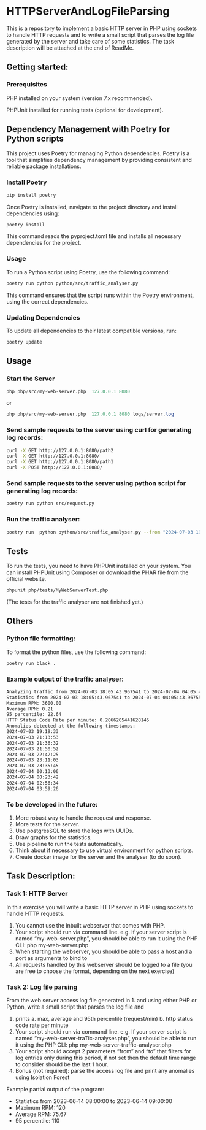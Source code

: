 # HTTPServerAndLogFileParsing
This is a repository to implement a basic HTTP server in PHP using sockets to handle HTTP requests and to write a small script that parses the log file generated by the server and take care of some statistics.
The task description will be attached at the end of ReadMe.

## Getting started:
### Prerequisites
PHP installed on your system (version 7.x recommended). 

PHPUnit installed for running tests (optional for development).

## Dependency Management with Poetry for Python scripts
This project uses Poetry for managing Python dependencies.
Poetry is a tool that simplifies dependency management by providing consistent and reliable package installations.

### Install Poetry
```BASH
pip install poetry
```
Once Poetry is installed, navigate to the project directory and install dependencies using:
```BASH
poetry install
```
This command reads the pyproject.toml file and installs all necessary dependencies for the project.

### Usage
To run a Python script using Poetry, use the following command:

```bash
poetry run python python/src/traffic_analyser.py
```
This command ensures that the script runs within the Poetry environment, using the correct dependencies.

### Updating Dependencies
To update all dependencies to their latest compatible versions, run:
```bash
poetry update
```

## Usage
### Start the Server
```PHP
php php/src/my-web-server.php  127.0.0.1 8080
```
or
```PHP
php php/src/my-web-server.php  127.0.0.1 8080 logs/server.log
```

### Send sample requests to the server using curl for generating log records:
```BASH
curl -X GET http://127.0.0.1:8080/path2
curl -X GET http://127.0.0.1:8080/
curl -X GET http://127.0.0.1:8080/path1
curl -X POST http://127.0.0.1:8080/
```

### Send sample requests to the server using python script for generating log records:
```BASH
poetry run python src/request.py
```

### Run the traffic analyser:
```BASH
poetry run  python python/src/traffic_analyser.py --from "2024-07-03 19:00:00" --to "2024-07-04 01:00:00"
```

## Tests
To run the tests, you need to have PHPUnit installed on your system. You can install PHPUnit using Composer or download the PHAR file from the official website.
```BASH
phpunit php/tests/MyWebServerTest.php
```
(The tests for the traffic analyser are not finished yet.)

## Others

### Python file formatting:
To format the python files, use the following command:
```bash
poetry run black .
```

### Example output of the traffic analyser:
```bash
Analyzing traffic from 2024-07-03 18:05:43.967541 to 2024-07-04 04:05:43.967559
Statistics from 2024-07-03 18:05:43.967541 to 2024-07-04 04:05:43.967559
Maximum RPM: 3600.00
Average RPM: 0.21
95 percentile: 22.64
HTTP Status Code Rate per minute: 0.2066205441628145
Anomalies detected at the following timestamps:
2024-07-03 19:19:33
2024-07-03 21:13:53
2024-07-03 21:36:32
2024-07-03 21:50:52
2024-07-03 22:42:25
2024-07-03 23:11:03
2024-07-03 23:35:45
2024-07-04 00:13:06
2024-07-04 00:23:42
2024-07-04 02:56:34
2024-07-04 03:59:26
```


### To be developed in the future:
1. More robust way to handle the request and response.
2. More tests for the server.
3. Use postgresSQL to store the logs with UUIDs.
4. Draw graphs for the statistics.
5. Use pipeline to run the tests automatically.
6. Think about if necessary to use virtual environment for python scripts.
7. Create docker image for the server and the analyser (to do soon).


## Task Description:
### Task 1: HTTP Server
In this exercise you will write a basic HTTP server in PHP using sockets to handle HTTP
requests.
1. You cannot use the inbuilt webserver that comes with PHP.
2. Your script should run via command line.
   e.g. If your server script is named “my-web-server.php”, you should be able to
   run it using the PHP CLI:
   php my-web-server.php
3. When starting the webserver, you should be able to pass a host and a port as
   arguments to bind to
4. All requests handled by this webserver should be logged to a file (you are free to
   choose the format, depending on the next exercise)

### Task 2: Log file parsing
From the web server access log file generated in 1. and using either PHP or Python, write
a small script that parses the log file and
1. prints
   a. max, average and 95th percentile (request/min)
   b. http status code rate per minute
2. Your script should run via command line.
   e.g. If your server script is named “my-web-server-traTic-analyser.php”, you
   should be able to run it using the PHP CLI:
   php my-web-server-traffic-analyser.php
3. Your script should accept 2 parameters “from” and “to” that filters for log entries
   only during this period, if not set then the default time range to consider should
   be the last 1 hour.
4. Bonus (not required): parse the access log file and print any anomalies using
   Isolation Forest

Example partial output of the program:
- Statistics from 2023-06-14 08:00:00 to 2023-06-14 09:00:00
- Maximum RPM: 120
- Average RPM: 75.67
- 95 percentile: 110
